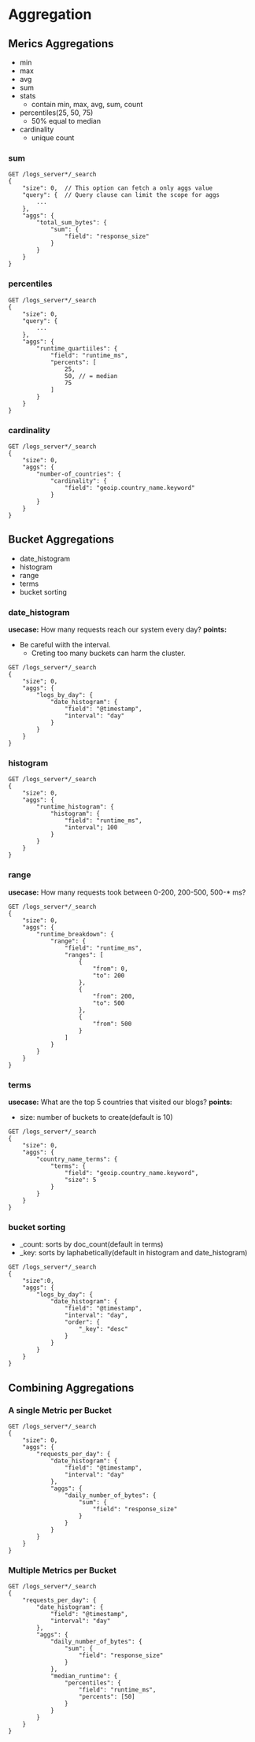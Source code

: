# Aggregation
## Merics Aggregations
- min
- max
- avg
- sum
- stats
  - contain min, max, avg, sum, count
- percentiles(25, 50, 75)
  - 50% equal to median
- cardinality
  - unique count

### sum
```
GET /logs_server*/_search
{
    "size": 0,  // This option can fetch a only aggs value
    "query": {  // Query clause can limit the scope for aggs
        ...
    },
    "aggs": {
        "total_sum_bytes": {
            "sum": {
                "field": "response_size"
            }
        }
    }
}
```

### percentiles
```
GET /logs_server*/_search
{
    "size": 0,
    "query": {
        ...
    },
    "aggs": {
        "runtime_quartiiles": {
            "field": "runtime_ms",
            "percents": [
                25,
                50, // = median
                75
            ]
        }
    }
}
```

### cardinality
```
GET /logs_server*/_search
{
    "size": 0,
    "aggs": {
        "number-of_countries": {
            "cardinality": {
                "field": "geoip.country_name.keyword"
            }
        }
    }
}
```

## Bucket Aggregations
- date_histogram
- histogram
- range
- terms
- bucket sorting

### date_histogram
**usecase:** How many requests reach our system every day?
**points:**
- Be careful wiith the interval. 
  - Creting too many buckets can harm the cluster.
```
GET /logs_server*/_search
{
    "size"; 0,
    "aggs": {
        "logs_by_day": {
            "date_histogram": {
                "field": "@timestamp",
                "interval": "day"
            }
        }
    }
}
```

### histogram
```
GET /logs_server*/_search
{
    "size": 0,
    "aggs": {
        "runtime_histogram": {
            "histogram": {
                "field": "runtime_ms",
                "interval"; 100
            }
        }
    }
}
```

### range
**usecase:** How many requests took between 0-200, 200-500, 500-* ms?
```
GET /logs_server*/_search
{
    "size": 0,
    "aggs": {
        "runtime_breakdown": {
            "range": {
                "field": "runtime_ms",
                "ranges": [
                    {
                        "from": 0,
                        "to": 200
                    },
                    {
                        "from": 200,
                        "to": 500
                    },
                    {
                        "from": 500
                    }
                ]
            }
        }
    }
}
```

### terms
**usecase:** What are the top 5 countries that visited our blogs?
**points:**
- size: number of buckets to create(default is 10)
```
GET /logs_server*/_search
{
    "size": 0,
    "aggs": {
        "country_name_terms": {
            "terms": {
                "field": "geoip.country_name.keyword",
                "size": 5
            }
        }
    }
}
```

### bucket sorting
- _count: sorts by doc_count(default in terms)
- _key: sorts by laphabetically(default in histogram and date_histogram)
```
GET /logs_server*/_search
{
    "size":0,
    "aggs": {
        "logs_by_day": {
            "date_histogram": {
                "field": "@timestamp",
                "interval": "day",
                "order": {
                    "_key": "desc"
                }
            }
        }
    }
}
```

## Combining Aggregations
### A single Metric per Bucket
```
GET /logs_server*/_search
{
    "size": 0,
    "aggs": {
        "requests_per_day": {
            "date_histogram": {
                "field": "@timestamp",
                "interval": "day"
            },
            "aggs": {
                "daily_number_of_bytes": {
                    "sum": {
                        "field": "response_size"
                    }
                }
            }
        }
    }
}
```

### Multiple Metrics per Bucket
```
GET /logs_server*/_search
{
    "requests_per_day": {
        "date_histogram": {
            "field": "@timestamp",
            "interval": "day"
        },
        "aggs": {
            "daily_number_of_bytes": {
                "sum": {
                    "field": "response_size"
                }
            },
            "median_runtime": {
                "percentiles": {
                    "field": "runtime_ms",
                    "percents": [50]
                }
            }
        }
    }
}
```